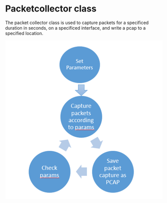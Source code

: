 # Packetcollector class

The packet collector class is used to capture packets for a specificed duration in seconds, on a specificed interface, and write a pcap to a specified location.

![logic flow](https://github.com/alekzandr/hunter/blob/packetcollector/packetcollector/img/Capture.PNG)
